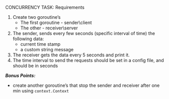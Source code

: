 CONCURRENCY TASK:
Requirements

1. Create two goroutine’s
    * The first goroutine - sender\client
    * The other - receiver\server
2. The sender, sends every few seconds (specific interval of time) the following data:
    * current time stamp
    * a custom string message
3. The receiver gets the data every 5 seconds and print it.
4. The time interval to send the requests should be set in a config file, and should be in seconds

***Bonus Points:***
* create another goroutine’s that stop the sender and receiver after one min using `context.Context`
